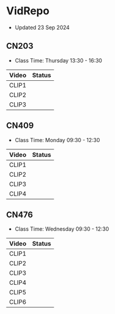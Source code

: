 # VidRepo

* Updated 23 Sep 2024

## CN203

* Class Time: Thursday 13:30 - 16:30

|  Video   | Status |
| -------- | ------ |
| CLIP1 |  |
| CLIP2 |  |
| CLIP3 |  |

## CN409

* Class Time: Monday 09:30 - 12:30

|  Video   | Status |
| -------- | ------ |
| CLIP1 |  |
| CLIP2 |  |
| CLIP3 |  |
| CLIP4 |  |

## CN476

* Class Time: Wednesday 09:30 - 12:30

|  Video   | Status |
| -------- | ------ |
| CLIP1 |  |
| CLIP2 |  |
| CLIP3 |  |
| CLIP4 |  |
| CLIP5 |  |
| CLIP6 |  |
